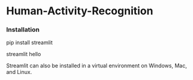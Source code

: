 # Human-Activity-Recognition


### Installation
pip install streamlit

streamlit hello

Streamlit can also be installed in a virtual environment on Windows, Mac, and Linux.
